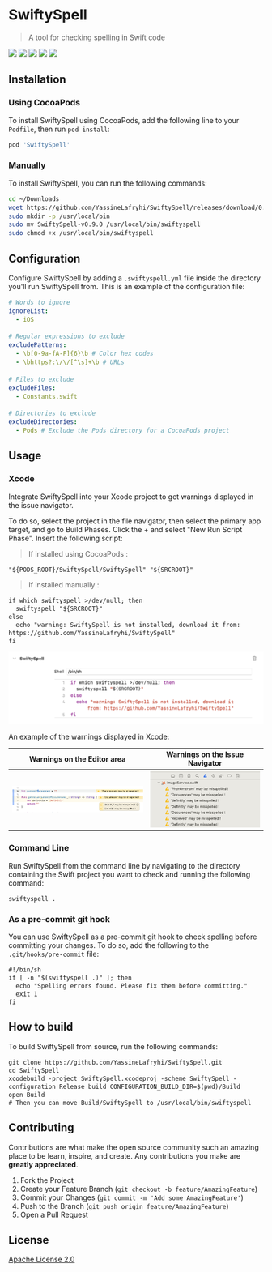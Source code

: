 # SwiftySpell
> A tool for checking spelling in Swift code

![](https://img.shields.io/badge/license-Apache--2.0-brown)
![](https://img.shields.io/badge/version-0.9.0-orange)
![](https://img.shields.io/badge/SwiftSyntax-508.0.1-purple)
![](https://img.shields.io/badge/Yams-5.0.6-red)
![](https://img.shields.io/badge/Xcode-15.2-blue)

## Installation
### Using CocoaPods
To install SwiftySpell using CocoaPods, add the following line to your `Podfile`, then run `pod install`:
```ruby
pod 'SwiftySpell'
```

### Manually
To install SwiftySpell, you can run the following commands:

```bash
cd ~/Downloads
wget https://github.com/YassineLafryhi/SwiftySpell/releases/download/0.9.0/SwiftySpell-v0.9.0
sudo mkdir -p /usr/local/bin
sudo mv SwiftySpell-v0.9.0 /usr/local/bin/swiftyspell
sudo chmod +x /usr/local/bin/swiftyspell
```

## Configuration

Configure SwiftySpell by adding a `.swiftyspell.yml` file inside the directory you'll run SwiftySpell from.
This is an example of the configuration file:

```yml
# Words to ignore
ignoreList:
  - iOS

# Regular expressions to exclude
excludePatterns:
  - \b[0-9a-fA-F]{6}\b # Color hex codes
  - \bhttps?:\/\/[^\s]+\b # URLs

# Files to exclude
excludeFiles:
  - Constants.swift

# Directories to exclude
excludeDirectories:
  - Pods # Exclude the Pods directory for a CocoaPods project
```

## Usage

### Xcode
Integrate SwiftySpell into your Xcode project to get warnings displayed in the issue navigator.

To do so, select the project in the file navigator, then select the primary app target, and go to Build Phases. Click the + and select "New Run Script Phase". Insert the following script:
> If installed using CocoaPods :

```shell
"${PODS_ROOT}/SwiftySpell/SwiftySpell" "${SRCROOT}"
```

> If installed manually :

```shell
if which swiftyspell >/dev/null; then
  swiftyspell "${SRCROOT}"
else
  echo "warning: SwiftySpell is not installed, download it from: https://github.com/YassineLafryhi/SwiftySpell"
fi
```
![](Screenshots/Screenshot1.png)

An example of the warnings displayed in Xcode:

| Warnings on the Editor area      | Warnings on the Issue Navigator  |
|----------------------------------|----------------------------------|
| ![](Screenshots/Screenshot2.png) | ![](Screenshots/Screenshot3.png) |

### Command Line
Run SwiftySpell from the command line by navigating to the directory containing the Swift project you want to check and running the following command:
```shell
swiftyspell .
```

### As a pre-commit git hook
You can use SwiftySpell as a pre-commit git hook to check spelling before committing your changes. To do so, add the following to the `.git/hooks/pre-commit` file:
```shell
#!/bin/sh
if [ -n "$(swiftyspell .)" ]; then
  echo "Spelling errors found. Please fix them before committing."
  exit 1
fi
```
  
## How to build

To build SwiftySpell from source, run the following commands:

```shell
git clone https://github.com/YassineLafryhi/SwiftySpell.git
cd SwiftySpell
xcodebuild -project SwiftySpell.xcodeproj -scheme SwiftySpell -configuration Release build CONFIGURATION_BUILD_DIR=$(pwd)/Build
open Build
# Then you can move Build/SwiftySpell to /usr/local/bin/swiftyspell
```

## Contributing

Contributions are what make the open source community such an amazing place to be learn, inspire, and create. Any contributions you make are **greatly appreciated**.

1. Fork the Project
2. Create your Feature Branch (`git checkout -b feature/AmazingFeature`)
3. Commit your Changes (`git commit -m 'Add some AmazingFeature'`)
4. Push to the Branch (`git push origin feature/AmazingFeature`)
5. Open a Pull Request

## License
[Apache License 2.0](https://choosealicense.com/licenses/apache-2.0)
